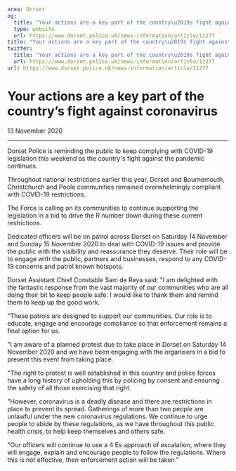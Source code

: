 ```yaml
area: Dorset
og:
  title: "Your actions are a key part of the country\u2019s fight against coronavirus"
  type: website
  url: https://www.dorset.police.uk/news-information/article/11277
title: "Your actions are a key part of the country\u2019s fight against coronavirus |"
twitter:
  title: "Your actions are a key part of the country\u2019s fight against coronavirus"
  url: https://www.dorset.police.uk/news-information/article/11277
url: https://www.dorset.police.uk/news-information/article/11277
```

# Your actions are a key part of the country’s fight against coronavirus

13 November 2020

* * *

Dorset Police is reminding the public to keep complying with COVID-19 legislation this weekend as the country's fight against the pandemic continues.

Throughout national restrictions earlier this year, Dorset and Bournemouth, Christchurch and Poole communities remained overwhelmingly compliant with COVID-19 restrictions.

The Force is calling on its communities to continue supporting the legislation in a bid to drive the R number down during these current restrictions.

Dedicated officers will be on patrol across Dorset on Saturday 14 November and Sunday 15 November 2020 to deal with COVID-19 issues and provide the public with the visibility and reassurance they deserve. Their role will be to engage with the public, partners and businesses, respond to any COVID-19 concerns and patrol known hotspots.

Dorset Assistant Chief Constable Sam de Reya said: "I am delighted with the fantastic response from the vast majority of our communities who are all doing their bit to keep people safe. I would like to thank them and remind them to keep up the good work.

"These patrols are designed to support our communities. Our role is to educate, engage and encourage compliance so that enforcement remains a final option for us.

"I am aware of a planned protest due to take place in Dorset on Saturday 14 November 2020 and we have been engaging with the organisers in a bid to prevent this event from taking place.

"The right to protest is well established in this country and police forces have a long history of upholding this by policing by consent and ensuring the safety of all those exercising that right.

"However, coronavirus is a deadly disease and there are restrictions in place to prevent its spread. Gatherings of more than two people are unlawful under the new coronavirus regulations. We continue to urge people to abide by these regulations, as we have throughout this public health crisis, to help keep themselves and others safe.

"Our officers will continue to use a 4 Es approach of escalation, where they will engage, explain and encourage people to follow the regulations. Where this is not effective, then enforcement action will be taken."
